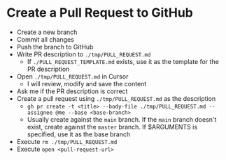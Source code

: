 # Create a Pull Request to GitHub

- Create a new branch
- Commit all changes
- Push the branch to GitHub
- Write PR description to `./tmp/PULL_REQUEST.md`
  - If `./PULL_REQUEST_TEMPLATE.md` exists, use it as the template for the PR description
- Open `./tmp/PULL_REQUEST.md` in Cursor
  - I will review, modify and save the content
- Ask me if the PR description is correct
- Create a pull request using `./tmp/PULL_REQUEST.md` as the description
  - `gh pr create -t <title> --body-file ./tmp/PULL_REQUEST.md --assignee @me --base <base-branch>`
  - Usually create against the `main` branch. If the `main` branch doesn't exist, create against the `master` branch. If $ARGUMENTS is specified, use it as the base branch
- Execute `rm ./tmp/PULL_REQUEST.md`
- Execute `open <pull-request-url>`
